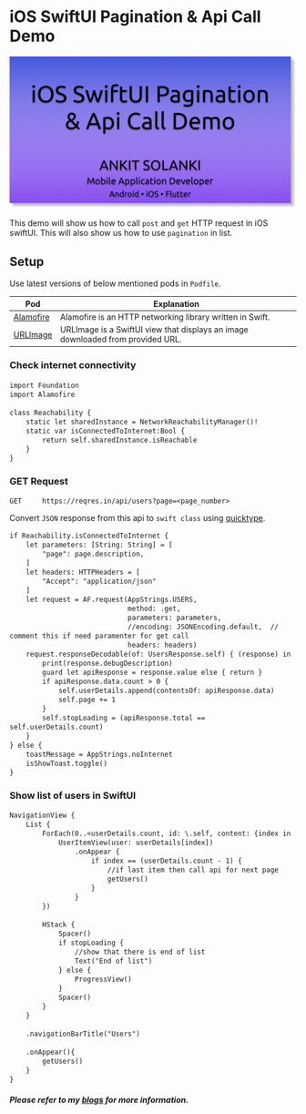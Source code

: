 # iOS SwiftUI Pagination & Api Call Demo

![Flutter Pagination & Api Call Demo](ios_swiftui_pagination_api_call.png)

This demo will show us how to call `post` and `get` HTTP request in iOS swiftUI. This will also show us how to use `pagination` in list.

## Setup

Use latest versions of below mentioned pods in `Podfile`.

| Pod | Explanation |
|-----|-------------|
| [Alamofire](https://github.com/Alamofire/Alamofire) | Alamofire is an HTTP networking library written in Swift. |
| [URLImage](https://github.com/dmytro-anokhin/url-image) | URLImage is a SwiftUI view that displays an image downloaded from provided URL. |

### Check internet connectivity

    import Foundation
    import Alamofire

    class Reachability {
        static let sharedInstance = NetworkReachabilityManager()!
        static var isConnectedToInternet:Bool {
            return self.sharedInstance.isReachable
        }
    }

### GET Request

    GET     https://reqres.in/api/users?page=<page_number>

Convert `JSON` response from this api to `swift class` using [quicktype](https://app.quicktype.io).

    if Reachability.isConnectedToInternet {
        let parameters: [String: String] = [
            "page": page.description,
        ]
        let headers: HTTPHeaders = [
            "Accept": "application/json"
        ]
        let request = AF.request(AppStrings.USERS,
                                 method: .get,
                                 parameters: parameters,
                                 //encoding: JSONEncoding.default,  // comment this if need paramenter for get call
                                 headers: headers)
        request.responseDecodable(of: UsersResponse.self) { (response) in
            print(response.debugDescription)
            guard let apiResponse = response.value else { return }
            if apiResponse.data.count > 0 {
                self.userDetails.append(contentsOf: apiResponse.data)
                self.page += 1
            }
            self.stopLoading = (apiResponse.total == self.userDetails.count)
        }
    } else {
        toastMessage = AppStrings.noInternet
        isShowToast.toggle()
    }

### Show list of users in SwiftUI

    NavigationView {
        List {
            ForEach(0..<userDetails.count, id: \.self, content: {index in
                UserItemView(user: userDetails[index])
                    .onAppear {
                        if index == (userDetails.count - 1) {
                            //if last item then call api for next page
                            getUsers()
                        }
                    }
            })
                    
            HStack {
                Spacer()
                if stopLoading {
                    //show that there is end of list
                    Text("End of list")
                } else {
                    ProgressView()
                }
                Spacer()
            }
        }
                
        .navigationBarTitle("Users")
                
        .onAppear(){
            getUsers()
        }
    }

##### Please refer to my [blogs](https://ankitsolanki.netlify.app/blog.html) for more information.